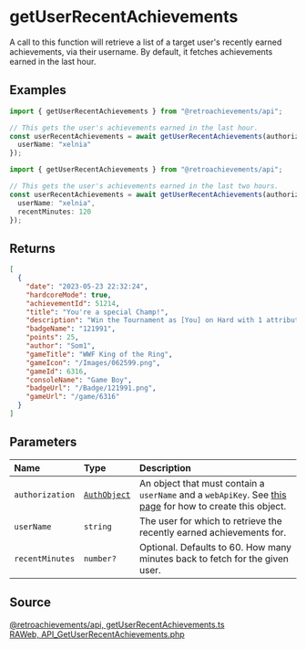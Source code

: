# getUserRecentAchievements

A call to this function will retrieve a list of a target user's recently earned achievements, via their username. By default, it fetches achievements earned in the last hour.

## Examples

```ts
import { getUserRecentAchievements } from "@retroachievements/api";

// This gets the user's achievements earned in the last hour.
const userRecentAchievements = await getUserRecentAchievements(authorization, {
  userName: "xelnia"
});
```

```ts
import { getUserRecentAchievements } from "@retroachievements/api";

// This gets the user's achievements earned in the last two hours.
const userRecentAchievements = await getUserRecentAchievements(authorization, {
  userName: "xelnia",
  recentMinutes: 120
});
```

## Returns

```json
[
  {
    "date": "2023-05-23 22:32:24",
    "hardcoreMode": true,
    "achievementId": 51214,
    "title": "You're a special Champ!",
    "description": "Win the Tournament as [You] on Hard with 1 attribute on max. and 1 attribute on min.",
    "badgeName": "121991",
    "points": 25,
    "author": "Som1",
    "gameTitle": "WWF King of the Ring",
    "gameIcon": "/Images/062599.png",
    "gameId": 6316,
    "consoleName": "Game Boy",
    "badgeUrl": "/Badge/121991.png",
    "gameUrl": "/game/6316"
  }
]
```

## Parameters

| Name            | Type                                        | Description                                                                                                                  |
| :-------------- | :------------------------------------------ | :--------------------------------------------------------------------------------------------------------------------------- |
| `authorization` | [`AuthObject`](/v1/data-models/auth-object) | An object that must contain a `userName` and a `webApiKey`. See [this page](/getting-started) for how to create this object. |
| `userName`      | `string`                                    | The user for which to retrieve the recently earned achievements for.                                                         |
| `recentMinutes` | `number?`                                   | Optional. Defaults to 60. How many minutes back to fetch for the given user.                                                 |

## Source

[@retroachievements/api, getUserRecentAchievements.ts](https://github.dev/RetroAchievements/retroachievements-api-js/blob/main/src/user/getUserRecentAchievements.ts)  
[RAWeb, API_GetUserRecentAchievements.php](https://github.dev/RetroAchievements/RAWeb/blob/master/public/API/API_GetUserRecentAchievements.php)
